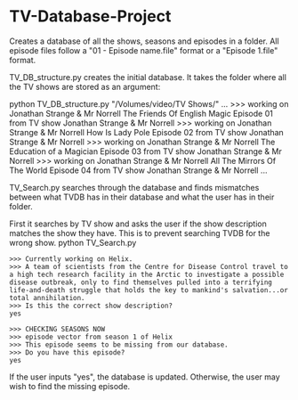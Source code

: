 # TV-Database-Project
Creates a database of all the shows, seasons and episodes in a folder.  All episode files follow a "01 - Episode name.file" format or a "Episode 1.file" format.

TV_DB_structure.py creates the initial database.  It takes the folder where all the TV shows are stored as an argument:

   python TV_DB_structure.py "/Volumes/video/TV Shows/"
    ...
    >>> working on  Jonathan Strange & Mr Norrell The Friends Of English Magic Episode 01 from TV show Jonathan Strange & Mr Norrell
    >>> working on  Jonathan Strange & Mr Norrell How Is Lady Pole Episode 02 from TV show Jonathan Strange & Mr Norrell
    >>> working on  Jonathan Strange & Mr Norrell The Education of a Magician Episode 03 from TV show Jonathan Strange & Mr Norrell
    >>> working on  Jonathan Strange & Mr Norrell All The Mirrors Of The World Episode 04 from TV show Jonathan Strange & Mr Norrell
    ...

TV_Search.py searches through the database and finds mismatches between what TVDB has in their database and what the user has in their folder.

First it searches by TV show and asks the user if the show description matches the show they have.  This is to prevent searching TVDB for the wrong show.
    python TV_Search.py 
   
    >>> Currently working on Helix.
    >>> A team of scientists from the Centre for Disease Control travel to a high tech research facility in the Arctic to investigate a possible disease outbreak, only to find themselves pulled into a terrifying life-and-death struggle that holds the key to mankind's salvation...or total annihilation.
    >>> Is this the correct show description? 
    yes
   
    >>> CHECKING SEASONS NOW
    >>> episode vector from season 1 of Helix
    >>> This episode seems to be missing from our database.
    >>> Do you have this episode?
    yes

If the user inputs "yes", the database is updated.  Otherwise, the user may wish to find the missing episode.



